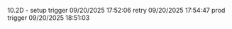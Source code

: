 ﻿10.2D - setup
t r i g g e r   0 9 / 2 0 / 2 0 2 5   1 7 : 5 2 : 0 6  
 r e t r y   0 9 / 2 0 / 2 0 2 5   1 7 : 5 4 : 4 7  
 prod trigger 09/20/2025 18:51:03
